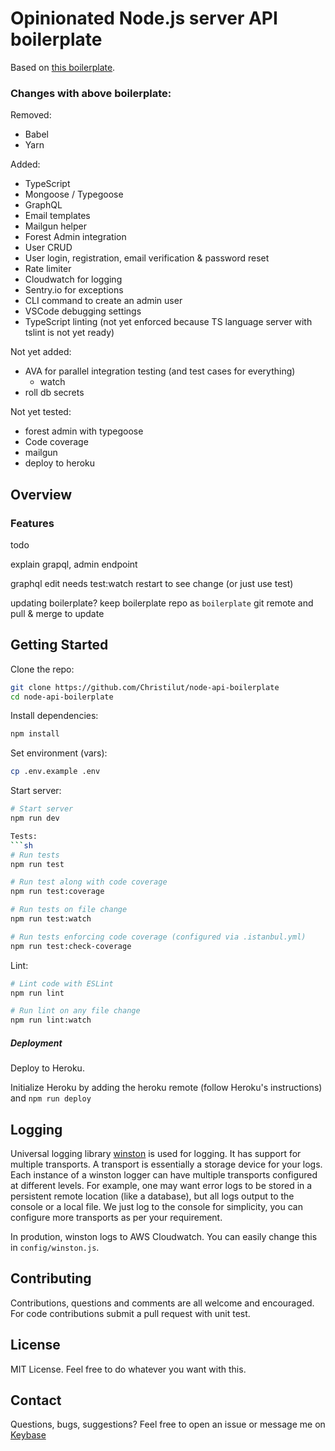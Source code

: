# Opinionated Node.js server API boilerplate

Based on [this boilerplate](https://github.com/KunalKapadia/express-mongoose-es6-rest-api).

### Changes with above boilerplate:

Removed:
- Babel
- Yarn

Added:
- TypeScript
- Mongoose / Typegoose
- GraphQL
- Email templates
- Mailgun helper
- Forest Admin integration
- User CRUD
- User login, registration, email verification & password reset
- Rate limiter
- Cloudwatch for logging
- Sentry.io for exceptions
- CLI command to create an admin user
- VSCode debugging settings
- TypeScript linting (not yet enforced because TS language server with tslint is not yet ready)

Not yet added:
- AVA for parallel integration testing (and test cases for everything)
  - watch
- roll db secrets

Not yet tested:
- forest admin with typegoose
- Code coverage
- mailgun
- deploy to heroku

## Overview

### Features

todo

explain grapql, admin endpoint

graphql edit needs test:watch restart to see change (or just use test)

updating boilerplate? keep boilerplate repo as `boilerplate` git remote and pull & merge to update

## Getting Started

Clone the repo:
```sh
git clone https://github.com/Christilut/node-api-boilerplate
cd node-api-boilerplate
```

Install dependencies:
```sh
npm install
```

Set environment (vars):
```sh
cp .env.example .env
```

Start server:
```sh
# Start server
npm run dev

Tests:
```sh
# Run tests
npm run test

# Run test along with code coverage
npm run test:coverage

# Run tests on file change
npm run test:watch

# Run tests enforcing code coverage (configured via .istanbul.yml)
npm run test:check-coverage
```

Lint:
```sh
# Lint code with ESLint
npm run lint

# Run lint on any file change
npm run lint:watch
```

##### Deployment

Deploy to Heroku.

Initialize Heroku by adding the heroku remote (follow Heroku's instructions) and `npm run deploy`

## Logging

Universal logging library [winston](https://www.npmjs.com/package/winston) is used for logging. It has support for multiple transports.  A transport is essentially a storage device for your logs. Each instance of a winston logger can have multiple transports configured at different levels. For example, one may want error logs to be stored in a persistent remote location (like a database), but all logs output to the console or a local file. We just log to the console for simplicity, you can configure more transports as per your requirement.

In prodution, winston logs to AWS Cloudwatch. You can easily change this in `config/winston.js`.

## Contributing

Contributions, questions and comments are all welcome and encouraged. For code contributions submit a pull request with unit test.

## License

MIT License. Feel free to do whatever you want with this.

## Contact

Questions, bugs, suggestions? Feel free to open an issue or message me on [Keybase](https://keybase.io/christilut)

